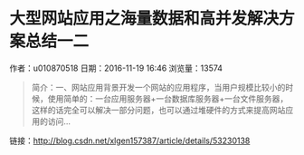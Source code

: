 # 大型网站应用之海量数据和高并发解决方案总结一二
作者：u010870518
日期：2016-11-19 16:46
浏览量：13574
> 简介：一、网站应用背景开发一个网站的应用程序，当用户规模比较小的时候，使用简单的：一台应用服务器+一台数据库服务器+一台文件服务器，这样的话完全可以解决一部分问题，也可以通过堆硬件的方式来提高网站应用的访问...

 链接：http://blog.csdn.net/xlgen157387/article/details/53230138
